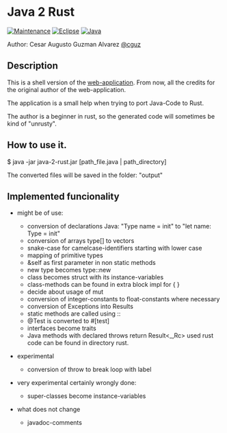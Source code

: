 # Java 2 Rust 

[![Maintenance](https://img.shields.io/badge/Maintained%3F-yes-green.svg)](https://gitHub.com/cguz/)
[![Eclipse](https://img.shields.io/badge/-Eclipse-blueviolet)](https://eclipse.org/) 
[![Java](https://img.shields.io/badge/Java-ED8B00?&logo=java&logoColor=white)](https://java.org/) 

Author: Cesar Augusto Guzman Alvarez [@cguz](https://github.com/cguz/)


## Description

This is a shell version of the [web-application](https://github.com/aschoerk/converter-page). From now, all the credits for the original author of the web-application.

The application is a small help when trying to port Java-Code to Rust.

The author is a beginner in rust, so the generated code will sometimes be kind of "unrusty".

## How to use it.

$ java -jar java-2-rust.jar [path_file.java | path_directory]

The converted files will be saved in the folder: "output"

## Implemented funcionality

- might be of use:

  - conversion of declarations Java: "Type name = init" to "let name: Type = init"
  - conversion of arrays type[] to vectors
  - snake-case for camelcase-identifiers starting with lower case
  - mapping of primitive types
  - &self as first parameter in non static methods
  - new type becomes type::new
  - class becomes struct with its instance-variables
  - class-methods can be found in extra block impl for { }
  - decide about usage of mut
  - conversion of integer-constants to float-constants where necessary
  - conversion of Exceptions into Results
  - static methods are called using ::
  - @Test is converted to #[test]
  - interfaces become traits
  - Java methods with declared throws return Result<_,Rc<Exception>> used rust code can be found in directory rust.

- experimental

  - conversion of throw to break loop with label
 
- very experimental certainly wrongly done:

  - super-classes become instance-variables

- what does not change

  - javadoc-comments
